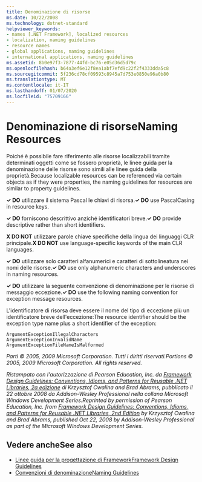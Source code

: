 ```yaml
---
title: Denominazione di risorse
ms.date: 10/22/2008
ms.technology: dotnet-standard
helpviewer_keywords:
- names [.NET Framework], localized resources
- localization, naming guidelines
- resource names
- global applications, naming guidelines
- international applications, naming guidelines
ms.assetid: 8b0e97f3-7877-44fd-bc76-e05d36d5d79c
ms.openlocfilehash: b64a3ef6e12f8ea1abf7efd9c22f2f4333dda5c8
ms.sourcegitcommit: 5f236cd78cf09593c8945a7d753e0850e96a0b80
ms.translationtype: MT
ms.contentlocale: it-IT
ms.lasthandoff: 01/07/2020
ms.locfileid: "75709166"
---
```

# <a name="naming-resources"></a><span data-ttu-id="e19d8-102">Denominazione di risorse</span><span class="sxs-lookup"><span data-stu-id="e19d8-102">Naming Resources</span></span>
<span data-ttu-id="e19d8-103">Poiché è possibile fare riferimento alle risorse localizzabili tramite determinati oggetti come se fossero proprietà, le linee guida per la denominazione delle risorse sono simili alle linee guida della proprietà.</span><span class="sxs-lookup"><span data-stu-id="e19d8-103">Because localizable resources can be referenced via certain objects as if they were properties, the naming guidelines for resources are similar to property guidelines.</span></span>  
  
 <span data-ttu-id="e19d8-104">**✓ DO** utilizzare il sistema Pascal le chiavi di risorsa.</span><span class="sxs-lookup"><span data-stu-id="e19d8-104">**✓ DO** use PascalCasing in resource keys.</span></span>  
  
 <span data-ttu-id="e19d8-105">**✓ DO** forniscono descrittivo anziché identificatori breve.</span><span class="sxs-lookup"><span data-stu-id="e19d8-105">**✓ DO** provide descriptive rather than short identifiers.</span></span>  
  
 <span data-ttu-id="e19d8-106">**X DO NOT** utilizzare parole chiave specifiche della lingua dei linguaggi CLR principale.</span><span class="sxs-lookup"><span data-stu-id="e19d8-106">**X DO NOT** use language-specific keywords of the main CLR languages.</span></span>  
  
 <span data-ttu-id="e19d8-107">**✓ DO** utilizzare solo caratteri alfanumerici e caratteri di sottolineatura nei nomi delle risorse.</span><span class="sxs-lookup"><span data-stu-id="e19d8-107">**✓ DO** use only alphanumeric characters and underscores in naming resources.</span></span>  
  
 <span data-ttu-id="e19d8-108">**✓ DO** utilizzare la seguente convenzione di denominazione per le risorse di messaggio eccezione.</span><span class="sxs-lookup"><span data-stu-id="e19d8-108">**✓ DO** use the following naming convention for exception message resources.</span></span>  
  
 <span data-ttu-id="e19d8-109">L'identificatore di risorsa deve essere il nome del tipo di eccezione più un identificatore breve dell'eccezione:</span><span class="sxs-lookup"><span data-stu-id="e19d8-109">The resource identifier should be the exception type name plus a short identifier of the exception:</span></span>  
  
 `ArgumentExceptionIllegalCharacters`  
 `ArgumentExceptionInvalidName`  
 `ArgumentExceptionFileNameIsMalformed`  
  
 <span data-ttu-id="e19d8-110">*Parti © 2005, 2009 Microsoft Corporation. Tutti i diritti riservati.*</span><span class="sxs-lookup"><span data-stu-id="e19d8-110">*Portions © 2005, 2009 Microsoft Corporation. All rights reserved.*</span></span>  
  
 <span data-ttu-id="e19d8-111">*Ristampato con l'autorizzazione di Pearson Education, Inc. da [Framework Design Guidelines: Conventions, Idioms, and Patterns for Reusable .NET Libraries, 2a edizione](https://www.informit.com/store/framework-design-guidelines-conventions-idioms-and-9780321545619) di Krzysztof Cwalina and Brad Abrams, pubblicato il 22 ottobre 2008 da Addison-Wesley Professional nella collana Microsoft Windows Development Series.*</span><span class="sxs-lookup"><span data-stu-id="e19d8-111">*Reprinted by permission of Pearson Education, Inc. from [Framework Design Guidelines: Conventions, Idioms, and Patterns for Reusable .NET Libraries, 2nd Edition](https://www.informit.com/store/framework-design-guidelines-conventions-idioms-and-9780321545619) by Krzysztof Cwalina and Brad Abrams, published Oct 22, 2008 by Addison-Wesley Professional as part of the Microsoft Windows Development Series.*</span></span>  
  
## <a name="see-also"></a><span data-ttu-id="e19d8-112">Vedere anche</span><span class="sxs-lookup"><span data-stu-id="e19d8-112">See also</span></span>

- [<span data-ttu-id="e19d8-113">Linee guida per la progettazione di Framework</span><span class="sxs-lookup"><span data-stu-id="e19d8-113">Framework Design Guidelines</span></span>](../../../docs/standard/design-guidelines/index.md)
- [<span data-ttu-id="e19d8-114">Convenzioni di denominazione</span><span class="sxs-lookup"><span data-stu-id="e19d8-114">Naming Guidelines</span></span>](../../../docs/standard/design-guidelines/naming-guidelines.md)
